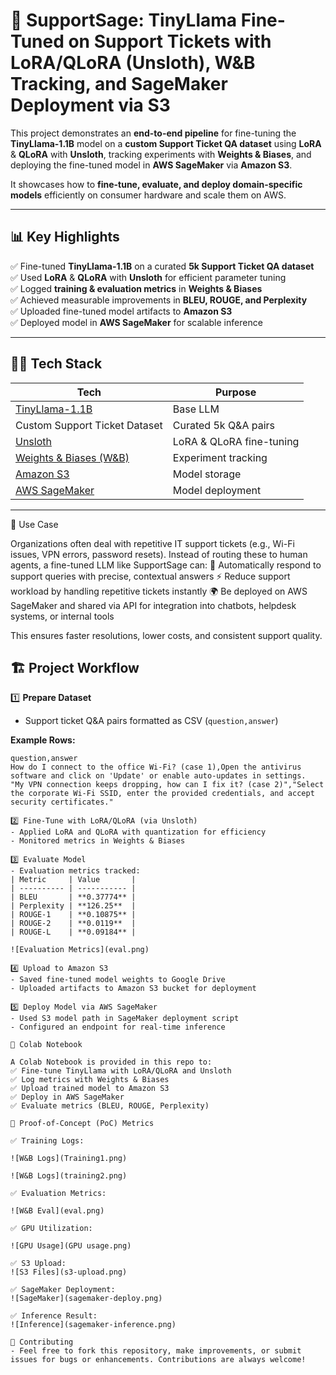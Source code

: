 # 🚀 SupportSage: TinyLlama Fine-Tuned on Support Tickets with LoRA/QLoRA (Unsloth), W&B Tracking, and SageMaker Deployment via S3

This project demonstrates an **end-to-end pipeline** for fine-tuning the **TinyLlama-1.1B** model on a **custom Support Ticket QA dataset** using **LoRA** & **QLoRA** with **Unsloth**, tracking experiments with **Weights & Biases**, and deploying the fine-tuned model in **AWS SageMaker** via **Amazon S3**.  

It showcases how to **fine-tune, evaluate, and deploy domain-specific models** efficiently on consumer hardware and scale them on AWS.

---

## 📊 Key Highlights

✅ Fine-tuned **TinyLlama-1.1B** on a curated **5k Support Ticket QA dataset**  
✅ Used **LoRA** & **QLoRA** with **Unsloth** for efficient parameter tuning  
✅ Logged **training & evaluation metrics** in **Weights & Biases**  
✅ Achieved measurable improvements in **BLEU, ROUGE, and Perplexity**  
✅ Uploaded fine-tuned model artifacts to **Amazon S3**  
✅ Deployed model in **AWS SageMaker** for scalable inference  

---

## 🧑‍💻 Tech Stack

| Tech | Purpose |
|---|---|
| [TinyLlama-1.1B](https://huggingface.co/TinyLlama/TinyLlama-1.1B-Chat-v1.0) | Base LLM |
| Custom Support Ticket Dataset | Curated 5k Q&A pairs |
| [Unsloth](https://github.com/unslothai/unsloth) | LoRA & QLoRA fine-tuning |
| [Weights & Biases (W&B)](https://wandb.ai/) | Experiment tracking |
| [Amazon S3](https://aws.amazon.com/s3/) | Model storage |
| [AWS SageMaker](https://aws.amazon.com/sagemaker/) | Model deployment |

---
📌 Use Case

Organizations often deal with repetitive IT support tickets (e.g., Wi-Fi issues, VPN errors, password resets). Instead of routing these to human agents, a fine-tuned LLM like SupportSage can:
📨 Automatically respond to support queries with precise, contextual answers
⚡ Reduce support workload by handling repetitive tickets instantly
🌍 Be deployed on AWS SageMaker and shared via API for integration into chatbots, helpdesk systems, or internal tools

This ensures faster resolutions, lower costs, and consistent support quality.

## 🏗️ Project Workflow

1️⃣ **Prepare Dataset**  
- Support ticket Q&A pairs formatted as CSV (`question,answer`)  

**Example Rows:**  
```csv
question,answer
How do I connect to the office Wi-Fi? (case 1),Open the antivirus software and click on 'Update' or enable auto-updates in settings.
"My VPN connection keeps dropping, how can I fix it? (case 2)","Select the corporate Wi-Fi SSID, enter the provided credentials, and accept security certificates."

2️⃣ Fine-Tune with LoRA/QLoRA (via Unsloth)
- Applied LoRA and QLoRA with quantization for efficiency
- Monitored metrics in Weights & Biases

3️⃣ Evaluate Model
- Evaluation metrics tracked:
| Metric     | Value       |
| ---------- | ----------- |
| BLEU       | **0.37774** |
| Perplexity | **126.25**  |
| ROUGE-1    | **0.10875** |
| ROUGE-2    | **0.0119**  |
| ROUGE-L    | **0.09184** |

![Evaluation Metrics](eval.png)

4️⃣ Upload to Amazon S3
- Saved fine-tuned model weights to Google Drive
- Uploaded artifacts to Amazon S3 bucket for deployment

5️⃣ Deploy Model via AWS SageMaker
- Used S3 model path in SageMaker deployment script
- Configured an endpoint for real-time inference

📓 Colab Notebook

A Colab Notebook is provided in this repo to:
✅ Fine-tune TinyLlama with LoRA/QLoRA and Unsloth
✅ Log metrics with Weights & Biases
✅ Upload trained model to Amazon S3
✅ Deploy in AWS SageMaker
✅ Evaluate metrics (BLEU, ROUGE, Perplexity)

🔬 Proof-of-Concept (PoC) Metrics

✅ Training Logs:

![W&B Logs](Training1.png)

![W&B Logs](training2.png)

✅ Evaluation Metrics:

![W&B Eval](eval.png)

✅ GPU Utilization:

![GPU Usage](GPU usage.png)

✅ S3 Upload:
![S3 Files](s3-upload.png)

✅ SageMaker Deployment:
![SageMaker](sagemaker-deploy.png)

✅ Inference Result:
![Inference](sagemaker-inference.png)

📓 Contributing
- Feel free to fork this repository, make improvements, or submit issues for bugs or enhancements. Contributions are always welcome!